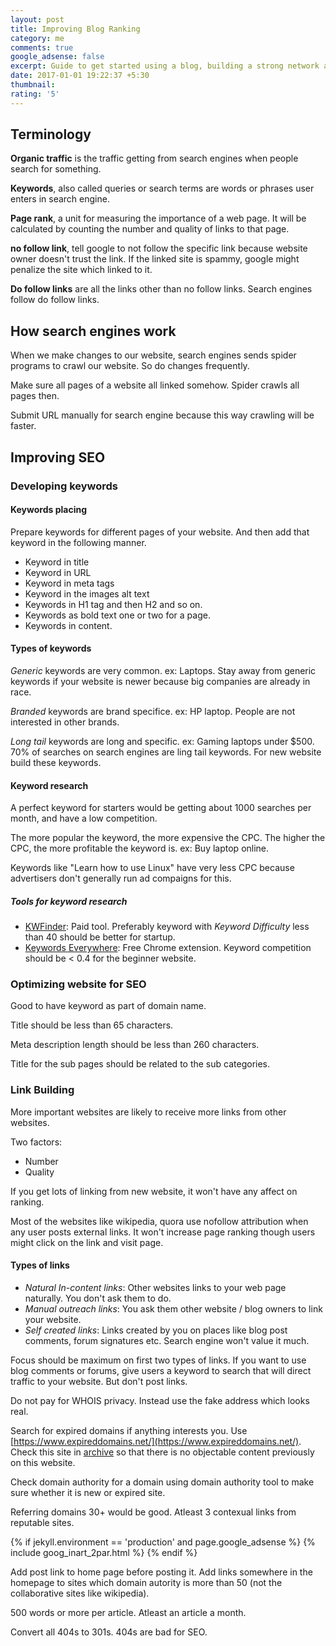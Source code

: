 ```yaml
---
layout: post
title: Improving Blog Ranking
category: me
comments: true
google_adsense: false
excerpt: Guide to get started using a blog, building a strong network and SEO optimization to produce significant google search results and improve blog ranking.
date: 2017-01-01 19:22:37 +5:30
thumbnail: 
rating: '5'
---
```

## Terminology
**Organic traffic** is the traffic getting from search engines when people search for something.

**Keywords**, also called queries or search terms are words or phrases user enters in search engine.

**Page rank**, a unit for measuring the importance of a web page. It will be calculated by counting the number and quality of links to that page.

**no follow link**, tell google to not follow the specific link because website owner doesn't trust the link. If the linked site is spammy, google might penalize the site which linked to it.

**Do follow links** are all the links other than no follow links. Search engines follow do follow links.

## How search engines work
When we make changes to our website, search engines sends spider programs to crawl our website. So do changes frequently.

Make sure all pages of a website all linked somehow. Spider crawls all pages then.

Submit URL manually for search engine because this way crawling will be faster.

## Improving SEO
### Developing keywords
#### Keywords placing
Prepare keywords for different pages of your website. And then add that keyword in the following manner.
 - Keyword in title
 - Keyword in URL
 - Keyword in meta tags
 - Keyword in the images alt text
 - Keywords in H1 tag and then H2 and so on.
 - Keywords as bold text one or two for a page.
 - Keywords in content.

#### Types of keywords
*Generic* keywords are very common. ex: Laptops. Stay away from generic keywords if your website is newer because big companies are already in race.

*Branded* keywords are brand specifice. ex: HP laptop. People are not interested in other brands.

*Long tail* keywords are long and specific. ex: Gaming laptops under $500. 70% of searches on search engines are ling tail keywords. For new website build these keywords.
#### Keyword research
A perfect keyword for starters would be getting about 1000 searches per month, and have a low competition.

The more popular the keyword, the more expensive the CPC. The higher the CPC, the more profitable the keyword is. ex: Buy laptop online.

Keywords like "Learn how to use Linux" have very less CPC because advertisers don't generally run ad compaigns for this.
##### Tools for keyword research
 - [KWFinder](https://kwfinder.com/): Paid tool. Preferably keyword with *Keyword Difficulty* less than 40 should be better for startup.
 - [Keywords Everywhere](https://keywordseverywhere.com/): Free Chrome extension. Keyword competition should be < 0.4 for the beginner website.

### Optimizing website for SEO
Good to have keyword as part of domain name.

Title should be less than 65 characters.

Meta description length should be less than 260 characters.

Title for the sub pages should be related to the sub categories.
### Link Building
More important websites are likely to receive more links from other websites.

Two factors:
 - Number
 - Quality

If you get lots of linking from new website, it won't have any affect on ranking.

Most of the websites like wikipedia, quora use nofollow attribution when any user posts external links. It won't increase page ranking though users might click on the link and visit page.

#### Types of links
 - *Natural In-content links*: Other websites links to your web page naturally. You don't ask them to do.
 - *Manual outreach links*: You ask them other website / blog owners to link your website.
 - *Self created links*: Links created by you on places like blog post comments, forum signatures etc. Search engine won't value it much.

Focus should be maximum on first two types of links. If you want to use blog comments or forums, give users a keyword to search that will direct traffic to your website. But don't post links.


















Do not pay for WHOIS privacy. Instead use the fake address which looks real.

Search for expired domains if anything interests you. Use [https://www.expireddomains.net/](https://www.expireddomains.net/). Check this site in [archive](https://archive.org/web/) so that there is no objectable content previously on this website.

Check domain authority for a domain using domain authority tool to make sure whether it is new or expired site.

Referring domains 30+ would be good. Atleast 3 contexual links from reputable sites.
<!--after two or more paragraphs-->

  {% if jekyll.environment == 'production' and page.google_adsense %}
  {% include goog_inart_2par.html %}
  {% endif %}

Add post link to home page before posting it. Add links somewhere in the homepage to sites which domain autority is more than 50 (not the collaborative sites like wikipedia).

500 words or more per article. Atleast an article a month.

Convert all 404s to 301s. 404s are bad for SEO.
